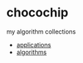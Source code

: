 # chocochip

my algorithm collections

- [applications](GeeksForGeeks/)
- [algorithms](algorithms/)

